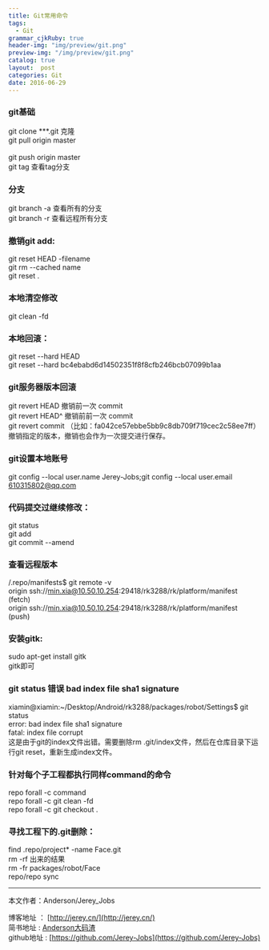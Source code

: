 ```yaml
---
title: Git常用命令
tags:
  - Git
grammar_cjkRuby: true
header-img: "img/preview/git.png"
preview-img: "/img/preview/git.png"
catalog: true
layout:  post
categories: Git
date: 2016-06-29
---
```


### git基础
git clone ***.git      克隆
<br>git pull origin master    
<br>git push origin master
<br>git tag 查看tag分支

### 分支
git branch -a 查看所有的分支
<br>git branch -r 查看远程所有分支

### 撤销git add:
git reset HEAD -filename
<br>git rm --cached name
<br>git reset .

### 本地清空修改
git clean -fd

### 本地回滚：
git reset --hard HEAD
<br>git reset --hard bc4ebabd6d14502351f8f8cfb246bcb07099b1aa

### git服务器版本回滚
 git revert HEAD                  撤销前一次 commit
 <br>git revert HEAD^               撤销前前一次 commit
 <br>git revert commit （比如：fa042ce57ebbe5bb9c8db709f719cec2c58ee7ff）撤销指定的版本，撤销也会作为一次提交进行保存。

### git设置本地账号
git config --local user.name Jerey-Jobs;git config --local user.email 610315802@qq.com

### 代码提交过继续修改：
git status
<br>git add
<br>git commit --amend

### 查看远程版本
/.repo/manifests$ git remote -v
<br>origin	ssh://min.xia@10.50.10.254:29418/rk3288/rk/platform/manifest (fetch)
<br>origin	ssh://min.xia@10.50.10.254:29418/rk3288/rk/platform/manifest (push)

### 安装gitk:
sudo apt-get install gitk
<br>gitk即可

### git status 错误 bad index file sha1 signature
xiamin@xiamin:~/Desktop/Android/rk3288/packages/robot/Settings$ git status
<br>error: bad index file sha1 signature
<br>fatal: index file corrupt
<br>这是由于git的index文件出错。需要删除rm .git/index文件，然后在仓库目录下运行git reset，重新生成index文件。

### 针对每个子工程都执行同样command的命令
repo forall -c command
<br>repo forall -c git clean -fd
<br>repo forall -c git checkout .


### 寻找工程下的.git删除：
find .repo/project* -name Face.git
<br>rm -rf 出来的结果
<br>rm -fr packages/robot/Face
<br>repo/repo sync


----------
本文作者：Anderson/Jerey_Jobs

博客地址   ： [http://jerey.cn/](http://jerey.cn/)<br>
简书地址   :  [Anderson大码渣](http://www.jianshu.com/users/016a5ba708a0/latest_articles)<br>
github地址 :  [https://github.com/Jerey-Jobs](https://github.com/Jerey-Jobs)
